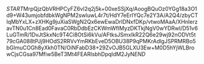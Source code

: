 $START$MrpQjzQbVRHPCyFZ6vl2q2j5k+00xeSSjXq/AoogBQuOz0YGg18a3O1d9+W43umjobfdbkWgNPM2swluwL4r7t/HdY7eErIYQc7e2Y3A/A2Q4/zbyCTIqMbYxLX+zXHKg9juXiaSWgN2Qx6ewEwaDrlDNxfDKp/vtwoMAaA/XHnIerzavTN0u1Cn8Ead0FavaC0RbDdbEzCKWmWfIMyzDKTkjNgV0wYDRwl/D51v6LuGTmR/1DvJtSkxNc9T4Ci8OtSi6kVu/AFtksJSmxlkR22Q6e29wj92nODVt5t79cGA088tPJj9HOdS2RRVvYmRKbEveD5OBU38P9qPMKrAdlgJSPRMRBo5bGlmuCOGh8yXkh0TN/OiNFabD38+29ZvOJB5GLXU3Ew+M0D5hYjWLBrowCjsCGsa97Mfiw5BeT3Mt4FEARlsbhDpqIdM2JyN$END$